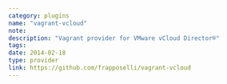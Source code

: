 ```yaml
---
category: plugins
name: "vagrant-vcloud"
note: 
description: "Vagrant provider for VMware vCloud Director®"
tags:
date: 2014-02-18
type: provider
link: https://github.com/frapposelli/vagrant-vcloud
---
```

